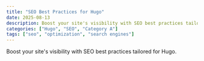 ```yaml
---
title: "SEO Best Practices for Hugo"
date: 2025-08-13
description: Boost your site's visibility with SEO best practices tailored for Hugo.
categories: ["Hugo", "SEO", "Category A"]
tags: ["seo", "optimization", "search engines"]
---
```


Boost your site's visibility with SEO best practices tailored for Hugo.